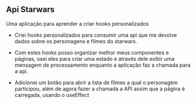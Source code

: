 ## Api Starwars

Uma aplicação para aprender a criar hooks personalizados

* Criei hooks personalizados para consumir uma api que me devolve dados sobre os personagens e filmes do starwars.
* Com estes hooks posso organizar melhor meus componentes e páginas, usei eles para criar uma estado e através dele exibir uma mensagem de processamento enquanto a aplicação faz a chamada para a api.

* Adicionei um botão para abrir a lista de filmes a qual o personagem participou, além de agora fazer a chamada a API assim que a página é carregada, usando o useEffect